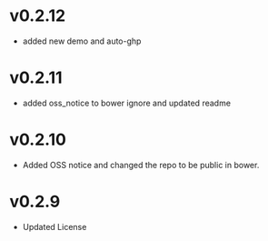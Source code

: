 v0.2.12
==============================
*  added new demo and auto-ghp

v0.2.11
==============================
*  added oss_notice to bower ignore and updated readme

v0.2.10
==============================
* Added OSS notice and changed the repo to be public in bower.

v0.2.9
======================
* Updated License
